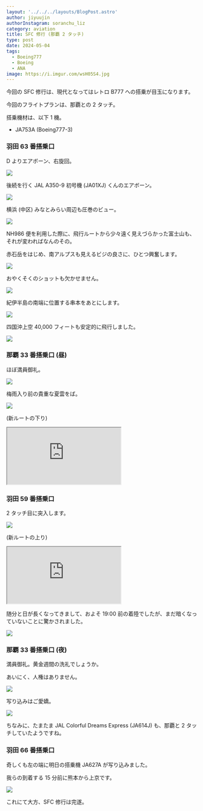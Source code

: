 ```yaml
---
layout: '../../../layouts/BlogPost.astro'
author: jiyuujin
authorInstagram: soranchu_liz
category: aviation
title: SFC 修行 (那覇 2 タッチ)
type: post
date: 2024-05-04
tags:
  - Boeing777
  - Boeing
  - ANA
image: https://i.imgur.com/wsH05S4.jpg
---
```


今回の SFC 修行は、現代となってはレトロ B777 への搭乗が目玉になります。

今回のフライトプランは、那覇との 2 タッチ。

搭乗機材は、以下 1 機。

- JA753A (Boeing777-3)

### 羽田 63 番搭乗口

D よりエアボーン、右旋回。

![](/assets/img/20240504/HND_1.JPG)

後続を行く JAL A350-9 初号機 (JA01XJ) くんのエアボーン。

![](/assets/img/20240504/HND_2.JPG)

横浜 (中区) みなとみらい周辺も圧巻のビュー。

![](/assets/img/20240504/Yokohama.JPG)

NH986 便を利用した際に、飛行ルートから少々遠く見えづらかった富士山も、それが変わればなんのその。

赤石岳をはじめ、南アルプスも見えるビジの良さに、ひとつ興奮します。

![](/assets/img/20240504/MtFuji_2.JPG)

おやくそくのショットも欠かせません。

![](/assets/img/20240504/MtFuji_3.JPG)

紀伊半島の南端に位置する串本をあとにします。

![](/assets/img/20240504/JA753A_1.JPG)

四国沖上空 40,000 フィートも安定的に飛行しました。

![](/assets/img/20240504/JA753A_2.JPG)

### 那覇 33 番搭乗口 (昼)

ほぼ満員御礼。

![](/assets/img/20240504/JA753A_3.JPG)

梅雨入り前の貴重な夏雲をば。

![](/assets/img/20240504/JA753A_4.JPG)

(新ルートの下り)

<div class="wrapper">
  <div class="container">
    <iframe src="https://www.youtube.com/embed/pnRMuAzAU8w" class="player" title="Boeing777 音" loading="lazy"></iframe>
  </div>
</div>

### 羽田 59 番搭乗口

2 タッチ目に突入します。

![](/assets/img/20240504/JA753A_5.JPG)

(新ルートの上り)

<div class="wrapper">
  <div class="container">
    <iframe src="https://www.youtube.com/embed/FxxxDvOqvIk" class="player" title="Boeing777 音" loading="lazy"></iframe>
  </div>
</div>

随分と日が長くなってきまして、およそ 19:00 前の着陸でしたが、まだ暗くなっていないことに驚かされました。

![](/assets/img/20240504/JA753A_6.JPG)

### 那覇 33 番搭乗口 (夜)

満員御礼。黄金週間の洗礼でしょうか。

あいにく、人権はありません。

![](/assets/img/20240504/OKA.JPG)

写り込みはご愛嬌。

![](/assets/img/20240504/JA753A_7.JPG)

ちなみに、たまたま JAL Colorful Dreams Express (JA614J) も、那覇と 2 タッチしていたようですね。

### 羽田 66 番搭乗口

奇しくも左の端に明日の搭乗機 JA627A が写り込みました。

我らの到着する 15 分前に熊本から上京です。

![](/assets/img/20240504/JA753A_8.JPG)

これにて大方、SFC 修行は完遂。
